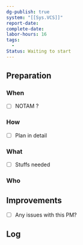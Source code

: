 ```yaml
---
dg-publish: true
system: "[[Sys.VCS]]"
report-date: 
complete-date: 
labor-hours: 16
tags:
  - 
Status: Waiting to start
---
```


## Preparation
### When
- [ ] NOTAM ?
### How
- [ ] Plan in detail
### What
- [ ] Stuffs needed
### Who

## Improvements
- [ ] Any issues with this PM?

## Log

